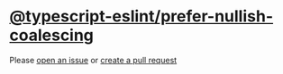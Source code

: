 [@typescript-eslint/prefer-nullish-coalescing](https://typescript-eslint.io/rules/prefer-nullish-coalescing)
============================================================================================================
Please [open an issue](https://github.com/professional-js/eslint-config/issues/new)
or [create a pull request](https://github.com/professional-js/eslint-config/edit/main/src/rules-configurations/@typescript-eslint/prefer-nullish-coalescing.md)
